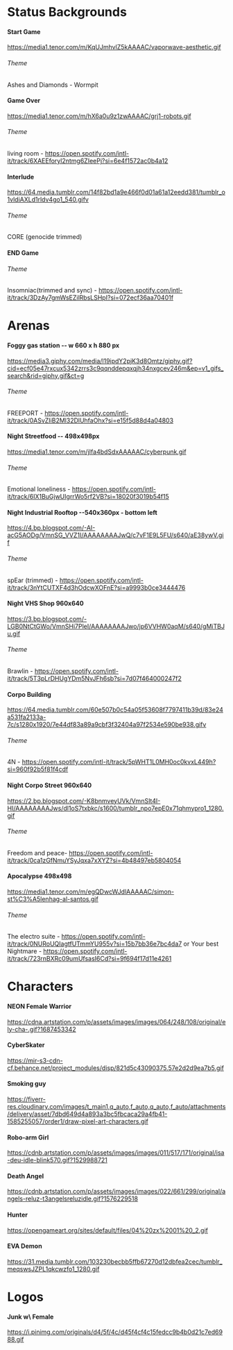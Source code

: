 # Status Backgrounds

#### Start Game
https://media1.tenor.com/m/KqUJmhvlZ5kAAAAC/vaporwave-aesthetic.gif 
###### Theme
Ashes and Diamonds - Wormpit


#### Game Over
https://media1.tenor.com/m/hX6a0u9z1zwAAAAC/grj1-robots.gif
###### Theme
living room - https://open.spotify.com/intl-it/track/6XAEEforyl2ntmg6ZIeePj?si=6e4f1572ac0b4a12


#### Interlude
https://64.media.tumblr.com/14f82bd1a9e466f0d01a61a12eedd381/tumblr_o1vldiAXLd1rldv4go1_540.gifv 
###### Theme
CORE (genocide trimmed)

#### END Game

###### Theme
Insomniac(trimmed and sync) - https://open.spotify.com/intl-it/track/3DzAy7gmWsEZilRbsLSHpI?si=072ecf36aa70401f 

# Arenas

#### Foggy gas station -- w 660 x h 880 px
https://media3.giphy.com/media/l19ipdY2pjK3d8Omtz/giphy.gif?cid=ecf05e47rxcux5342zrrs3c9qqnddepqxqjh34nxgcev246m&ep=v1_gifs_search&rid=giphy.gif&ct=g
###### Theme
FREEPORT - https://open.spotify.com/intl-it/track/0ASvZIiB2Ml32DlUhfaOhx?si=e15f5d88d4a04803


#### Night Streetfood -- 498x498px
https://media1.tenor.com/m/jIfa4bdSdxAAAAAC/cyberpunk.gif
###### Theme
Emotional loneliness - https://open.spotify.com/intl-it/track/6IX1BuGjwUIgrrWo5rf2VB?si=18020f3019b54f15


#### Night Industrial Rooftop --540x360px - bottom left
https://4.bp.blogspot.com/-AI-acG5AODg/VmnSG_VVZ1I/AAAAAAAAJwQ/c7vF1E9L5FU/s640/aE38ywV.gif
###### Theme
spEar (trimmed) - https://open.spotify.com/intl-it/track/3nYtCUTXF4d3hOdcwXOFnE?si=a9993b0ce3444476


#### Night VHS Shop 960x640
https://3.bp.blogspot.com/-LGB0NtCtGWo/VmnSHi7PleI/AAAAAAAAJwo/jp6VVHW0aqM/s640/gMiTBJu.gif
###### Theme
Brawlin - https://open.spotify.com/intl-it/track/5T3pLrDHUgYDm5NvJFh6sb?si=7d07f464000247f2


#### Corpo Building
https://64.media.tumblr.com/60e507b0c54a05f53608f7797411b39d/83e24a531fa2133a-7c/s1280x1920/7e44df83a89a9cbf3f32404a97f2534e590be938.gifv
###### Theme
4N - https://open.spotify.com/intl-it/track/5pWHT1L0MH0oc0kvxL449h?si=960f92b5f81f4cdf


#### Night Corpo Street 960x640
https://2.bp.blogspot.com/-K8bnmveyUVk/VmnSIt4I-HI/AAAAAAAAJws/dl1oS7txbkc/s1600/tumblr_npo7epE0x71qhmypro1_1280.gif
###### Theme
Freedom and peace- https://open.spotify.com/intl-it/track/0ca1zGfNmuYSyJqxa7xXYZ?si=4b48497eb5804054


#### Apocalypse 498x498
https://media1.tenor.com/m/egQDwcWJdlAAAAAC/simon-st%C3%A5lenhag-al-santos.gif
###### Theme
The electro suite - https://open.spotify.com/intl-it/track/0NURoUQIagtfUTmmYU955v?si=15b7bb36e7bc4da7
or Your best Nightmare - https://open.spotify.com/intl-it/track/723rnBXRc09umUfsasI6Cd?si=9f694f17d11e4261

# Characters

#### NEON Female Warrior
https://cdna.artstation.com/p/assets/images/images/064/248/108/original/ely-cha-.gif?1687453342

#### CyberSkater
https://mir-s3-cdn-cf.behance.net/project_modules/disp/821d5c43090375.57e2d2d9ea7b5.gif

#### Smoking guy
https://fiverr-res.cloudinary.com/images/t_main1,q_auto,f_auto,q_auto,f_auto/attachments/delivery/asset/7dbd649d4a893a3bc5fbcaca29a4fb41-1585255057/order1/draw-pixel-art-characters.gif

#### Robo-arm Girl
https://cdnb.artstation.com/p/assets/images/images/011/517/171/original/isa-deu-idle-blink570.gif?1529988721

#### Death Angel
https://cdnb.artstation.com/p/assets/images/images/022/661/299/original/angels-reluz-t3angelsreluzidle.gif?1576229518

#### Hunter
https://opengameart.org/sites/default/files/04%20zx%2001%20_2.gif

#### EVA Demon
https://31.media.tumblr.com/103230becbb5ffb67270d12dbfea2cec/tumblr_meqswsJZPL1qkcwzfo1_1280.gif



# Logos

#### Junk w\ Female
https://i.pinimg.com/originals/d4/5f/4c/d45f4cf4c15fedcc9b4b0d21c7ed6988.gif